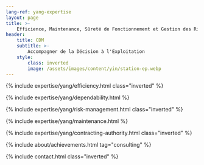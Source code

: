 ```yaml
---
lang-ref: yang-expertise
layout: page
title: >-
    Efficience, Maintenance, Sûreté de Fonctionnement et Gestion des Risques
header:
    title: CDM
    subtitle: >-
        Accompagner de la Décision à l'Exploitation
    style:
        class: inverted
        image: /assets/images/content/yin/station-ep.webp
---
```


{% include expertise/yang/efficiency.html class="inverted" %}

{% include expertise/yang/dependability.html %}

{% include expertise/yang/risk-management.html class="inverted" %}

{% include expertise/yang/maintenance.html %}

{% include expertise/yang/contracting-authority.html class="inverted" %}

{% include about/achievements.html tag="consulting" %}

{% include contact.html class="inverted" %}
